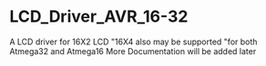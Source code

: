 # LCD_Driver_AVR_16-32
A LCD driver for 16X2 LCD "16X4 also may be supported "for both Atmega32 and Atmega16 
More Documentation will be added later 
